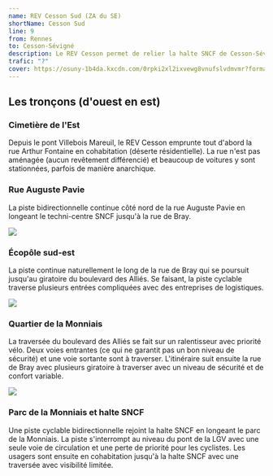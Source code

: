 ```yaml
---
name: REV Cesson Sud (ZA du SE)
shortName: Cesson Sud
line: 9
from: Rennes
to: Cesson-Sévigné
description: Le REV Cesson permet de relier la halte SNCF de Cesson-Sévigne au sud est de Rennes en passant par le quartier de la Monniais de Cesson et l'écopôle sud-est (anciennement ZI sud-est).
trafic: "?"
cover: https://osuny-1b4da.kxcdn.com/0rpki2xl2ixvewg8vnufslvdmvmr?format=webp&width=1500&height=0&&fit=inside&quality=50
---
```


## Les tronçons (d'ouest en est)
### Cimetière de l'Est
Depuis le pont Villebois Mareuil, le REV Cesson emprunte tout d'abord la rue Arthur Fontaine en cohabitation (déserte résidentielle). La rue n'est pas aménagée (aucun revêtement différencié) et beaucoup de voitures y sont stationnées, parfois de manière anarchique.


### Rue Auguste Pavie

La piste bidirectionnelle continue côté nord de la rue Auguste Pavie en longeant le techni-centre SNCF jusqu'à la rue de Bray.

![](/images/ligne-9/rev9-auguste-pavie-1.jpg)


### Écopôle sud-est

La piste continue naturellement le long de la rue de Bray qui se poursuit jusqu'au giratoire du boulevard des Alliés. Se faisant, la piste cyclable traverse plusieurs entrées compliquées avec des entreprises de logistiques.

![](/images/ligne-9/rev9-ecopole-sud-est.jpg)

### Quartier de la Monniais
La traversée du boulevard des Alliés se fait sur un ralentisseur avec priorité vélo. Deux voies entrantes (ce qui ne garantit pas un bon niveau de sécurité) et une voie sortante sont à traverser. L'itinéraire suit ensuite la rue de Bray avec plusieurs giratoire à traverser avec un niveau de sécurité et de confort variable.

![](/images/ligne-9/rev9-giratoire-allies.jpg)

### Parc de la Monniais et halte SNCF
Une piste cyclable bidirectionnelle rejoint la halte SNCF en longeant le parc de la Monniais. La piste s'interrompt au niveau du pont de la LGV avec une seule voie de circulation et une perte de priorité pour les cyclistes. Les usagers sont ensuite en cohabitation jusqu'à la halte SNCF avec une traversée avec visibilité limitée. 
